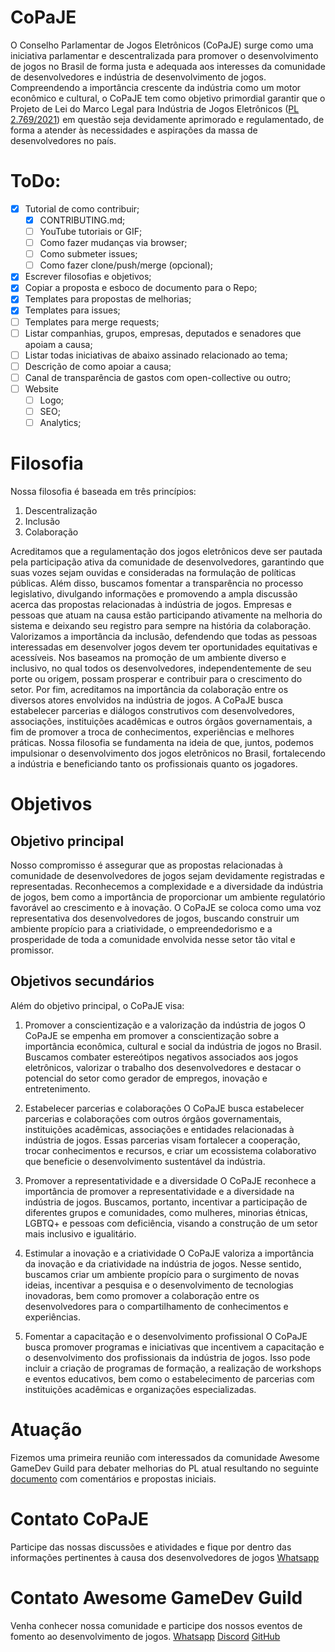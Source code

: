 # CoPaJE
O Conselho Parlamentar de Jogos Eletrônicos (CoPaJE) surge como uma iniciativa parlamentar e descentralizada para promover o desenvolvimento de jogos no Brasil de forma justa e adequada aos interesses da comunidade de desenvolvedores e indústria de desenvolvimento de jogos. Compreendendo a importância crescente da indústria como um motor econômico e cultural, o CoPaJE tem como objetivo primordial garantir que o Projeto de Lei do Marco Legal para Indústria de Jogos Eletrônicos ([PL 2.769/2021](https://legis.senado.leg.br/sdleg-getter/documento?dm=9206085&ts=1687468895929&disposition=inline)) em questão seja devidamente aprimorado e regulamentado, de forma a atender às necessidades e aspirações da massa de desenvolvedores no país.

# ToDo:
- [X] Tutorial de como contribuir;
    - [X] CONTRIBUTING.md;
    - [ ] YouTube tutoriais or GIF;
    - [ ] Como fazer mudanças via browser;
    - [ ] Como submeter issues;
    - [ ] Como fazer clone/push/merge (opcional);
- [X] Escrever filosofias e objetivos;
- [X] Copiar a proposta e esboco de documento para o Repo;
- [X] Templates para propostas de melhorias;
- [X] Templates para issues;
- [ ] Templates para merge requests;
- [ ] Listar companhias, grupos, empresas, deputados e senadores que apoiam a causa;
- [ ] Listar todas iniciativas de abaixo assinado relacionado ao tema;
- [ ] Descrição de como apoiar a causa;
- [ ] Canal de transparência de gastos com open-collective ou outro;
- [ ] Website 
    - [ ] Logo;
    - [ ] SEO;
    - [ ] Analytics;

# Filosofia
Nossa filosofia é baseada em três princípios:
1. Descentralização
2. Inclusão
3. Colaboração

Acreditamos que a regulamentação dos jogos eletrônicos deve ser pautada pela participação ativa da comunidade de desenvolvedores, garantindo que suas vozes sejam ouvidas e consideradas na formulação de políticas públicas. Além disso, buscamos fomentar a transparência no processo legislativo, divulgando informações e promovendo a ampla discussão acerca das propostas relacionadas à indústria de jogos. Empresas e pessoas que atuam na causa estão participando ativamente na melhoria do sistema e deixando seu registro para sempre na história da colaboração.
Valorizamos a importância da inclusão, defendendo que todas as pessoas interessadas em desenvolver jogos devem ter oportunidades equitativas e acessíveis. Nos baseamos na promoção de um ambiente diverso e inclusivo, no qual todos os desenvolvedores, independentemente de seu porte ou origem, possam prosperar e contribuir para o crescimento do setor.
Por fim, acreditamos na importância da colaboração entre os diversos atores envolvidos na indústria de jogos. A CoPaJE busca estabelecer parcerias e diálogos construtivos com desenvolvedores, associações, instituições acadêmicas e outros órgãos governamentais, a fim de promover a troca de conhecimentos, experiências e melhores práticas. Nossa filosofia se fundamenta na ideia de que, juntos, podemos impulsionar o desenvolvimento dos jogos eletrônicos no Brasil, fortalecendo a indústria e beneficiando tanto os profissionais quanto os jogadores.

# Objetivos

## Objetivo principal
Nosso compromisso é assegurar que as propostas relacionadas à comunidade de desenvolvedores de jogos sejam devidamente registradas e representadas. Reconhecemos a complexidade e a diversidade da indústria de jogos, bem como a importância de proporcionar um ambiente regulatório favorável ao crescimento e à inovação. O CoPaJE se coloca como uma voz representativa dos desenvolvedores de jogos, buscando construir um ambiente propício para a criatividade, o empreendedorismo e a prosperidade de toda a comunidade envolvida nesse setor tão vital e promissor.

## Objetivos secundários
Além do objetivo principal, o CoPaJE visa:
1. Promover a conscientização e a valorização da indústria de jogos
O CoPaJE se empenha em promover a conscientização sobre a importância econômica, cultural e social da indústria de jogos no Brasil. Buscamos combater estereótipos negativos associados aos jogos eletrônicos, valorizar o trabalho dos desenvolvedores e destacar o potencial do setor como gerador de empregos, inovação e entretenimento.

2. Estabelecer parcerias e colaborações
O CoPaJE busca estabelecer parcerias e colaborações com outros órgãos governamentais, instituições acadêmicas, associações e entidades relacionadas à indústria de jogos. Essas parcerias visam fortalecer a cooperação, trocar conhecimentos e recursos, e criar um ecossistema colaborativo que beneficie o desenvolvimento sustentável da indústria.

3. Promover a representatividade e a diversidade
O CoPaJE reconhece a importância de promover a representatividade e a diversidade na indústria de jogos. Buscamos, portanto, incentivar a participação de diferentes grupos e comunidades, como mulheres, minorias étnicas, LGBTQ+ e pessoas com deficiência, visando a construção de um setor mais inclusivo e igualitário.

4. Estimular a inovação e a criatividade
O CoPaJE valoriza a importância da inovação e da criatividade na indústria de jogos. Nesse sentido, buscamos criar um ambiente propício para o surgimento de novas ideias, incentivar a pesquisa e o desenvolvimento de tecnologias inovadoras, bem como promover a colaboração entre os desenvolvedores para o compartilhamento de conhecimentos e experiências.

5. Fomentar a capacitação e o desenvolvimento profissional
O CoPaJE busca promover programas e iniciativas que incentivem a capacitação e o desenvolvimento dos profissionais da indústria de jogos. Isso pode incluir a criação de programas de formação, a realização de workshops e eventos educativos, bem como o estabelecimento de parcerias com instituições acadêmicas e organizações especializadas.


# Atuação
Fizemos uma primeira reunião com interessados da comunidade Awesome GameDev Guild para debater melhorias do PL atual resultando no seguinte [documento](https://docs.google.com/document/d/1V157AgMszqE5QwwmUuUApD4KnSLUSZdUjIOODaHzcsY/edit) com comentários e propostas iniciais.

# Contato CoPaJE
Participe das nossas discussões e atividades e fique por dentro das informações pertinentes à causa dos desenvolvedores de jogos
[Whatsapp](https://chat.whatsapp.com/LELghAO8waM7yExBIvMB8p)

# Contato Awesome GameDev Guild
Venha conhecer nossa comunidade e participe dos nossos eventos de fomento ao desenvolvimento de jogos. 
[Whatsapp](https://chat.whatsapp.com/CAboWKtosP673f9EkzxKNb)
[Discord](https://discord.gg/VzFeBXGeFv)
[GitHub](https://github.com/InfiniBrains/Awesome-GameDev-Resources/issues)
